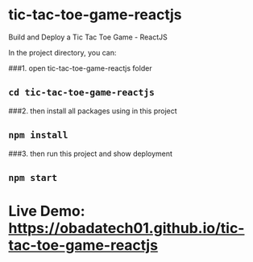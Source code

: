 # tic-tac-toe-game-reactjs
Build and Deploy a Tic Tac Toe Game - ReactJS

In the project directory, you can:

###1. open tic-tac-toe-game-reactjs folder
## `cd tic-tac-toe-game-reactjs`
###2. then install all packages using in this project
## `npm install`
###3. then run this project and show deployment
## `npm start`

# Live Demo: https://obadatech01.github.io/tic-tac-toe-game-reactjs
